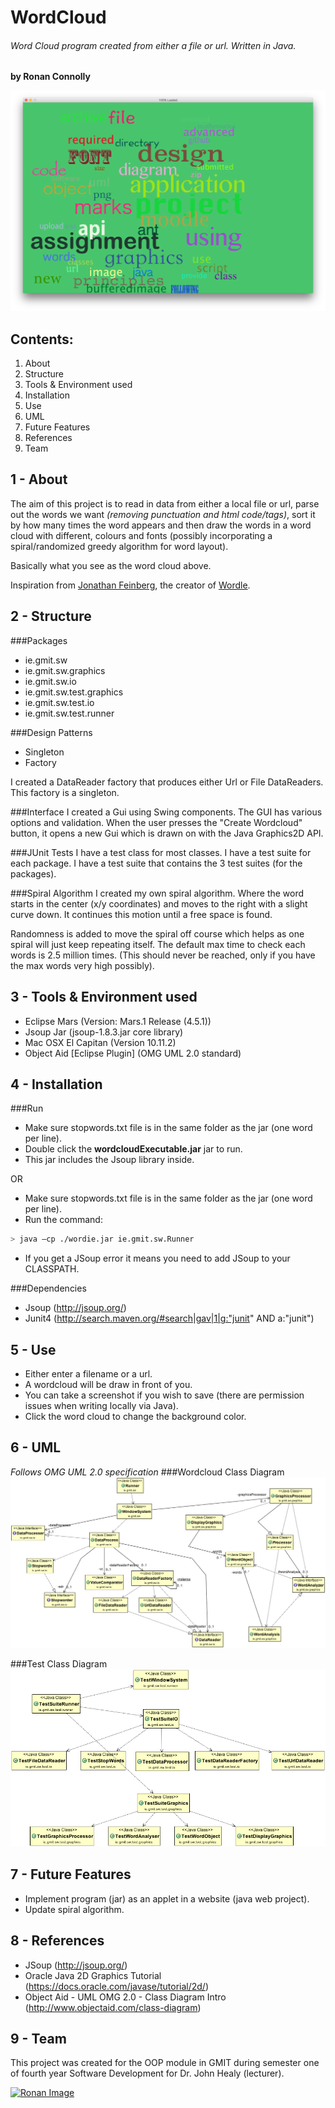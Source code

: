 # WordCloud
###### Word Cloud program created from either a file or url. Written in Java.
**by Ronan Connolly**  

![oopAss cover](https://github.com/RonanC/WordCloud/blob/master/graphics/cover.png "oopAss cover")

Contents:
---------
1. About
2. Structure
3. Tools & Environment used
4. Installation
5. Use
6. UML
7. Future Features
8. References
9. Team

1 - About
---
The aim of this project is to read in data from either a local file or url, parse out the words we want *(removing punctuation and html code/tags)*, sort it by how many times the word appears and then draw the words in a word cloud with different, colours and fonts (possibly incorporating a spiral/randomized greedy algorithm for word layout).

Basically what you see as the word cloud above.

Inspiration from [Jonathan Feinberg](http://mrfeinberg.com/), the creator of [Wordle](http://www.wordle.net/).


2 - Structure
---
###Packages
- ie.gmit.sw
- ie.gmit.sw.graphics
- ie.gmit.sw.io
- ie.gmit.sw.test.graphics
- ie.gmit.sw.test.io
- ie.gmit.sw.test.runner

###Design Patterns
- Singleton
- Factory

I created a DataReader factory that produces either Url or File DataReaders.
This factory is a singleton.

###Interface
I created a Gui using Swing components.
The GUI has various options and validation.
When the user presses the "Create Wordcloud" button, it opens a new Gui which is drawn on with the Java Graphics2D API.

###JUnit Tests
I have a test class for most classes.
I have a test suite for each package.
I have a test suite that contains the 3 test suites (for the packages).

###Spiral Algorithm
I created my own spiral algorithm.
Where the word starts in the center (x/y coordinates) and moves to the right with a slight curve down.
It continues this motion until a free space is found.

Randomness is added to move the spiral off course which helps as one spiral will just keep repeating itself.
The default max time to check each words is 2.5 million times. (This should never be reached, only if you have the max words very high possibly).

3 - Tools & Environment used
---
- Eclipse Mars (Version: Mars.1 Release (4.5.1))
- Jsoup Jar (jsoup-1.8.3.jar core library)
- Mac OSX El Capitan (Version 10.11.2)
- Object Aid [Eclipse Plugin] (OMG UML 2.0 standard)


4 - Installation
---
###Run
- Make sure stopwords.txt file is in the same folder as the jar (one word per line).  
- Double click the **wordcloudExecutable.jar** jar to run.
- This jar includes the Jsoup library inside.

OR

- Make sure stopwords.txt file is in the same folder as the jar (one word per line).
- Run the command:
```sh
> java –cp ./wordie.jar ie.gmit.sw.Runner
```
 
- If you get a JSoup error it means you need to add JSoup to your CLASSPATH.

###Dependencies  
- Jsoup (http://jsoup.org/)
- Junit4 (http://search.maven.org/#search|gav|1|g:"junit" AND a:"junit")


5 - Use
---
- Either enter a filename or a url.
- A wordcloud will be draw in front of you.
- You can take a screenshot if you wish to save (there are permission issues when writing locally via Java).
- Click the word cloud to change the background color.


6 - UML
---
*Follows OMG UML 2.0 specification*
###Wordcloud Class Diagram
![Wordcloud Class Diagram](https://github.com/RonanC/WordCloud/blob/master/src/ie/gmit/sw/uml/design.png)

###Test Class Diagram
![Test Class Diagram](https://github.com/RonanC/WordCloud/blob/master/src/ie/gmit/sw/uml/test.png)

7 - Future Features
---
- Implement program (jar) as an applet in a website (java web project).
- Update spiral algorithm.


8 - References
---
- JSoup (http://jsoup.org/)
- Oracle Java 2D Graphics Tutorial (https://docs.oracle.com/javase/tutorial/2d/)
- Object Aid - UML OMG 2.0 - Class Diagram Intro (http://www.objectaid.com/class-diagram)


9 - Team
---
This project was created for the OOP module in GMIT during semester one of fourth year Software Development for Dr. John Healy (lecturer).

<a href="https://github.com/RonanC"><img src="https://github.com/RonanC/DodgySpike/blob/master/PromoImages/Ronan.png" width="100px" height="100px" title="Ronan" alt="Ronan Image"/></a>
